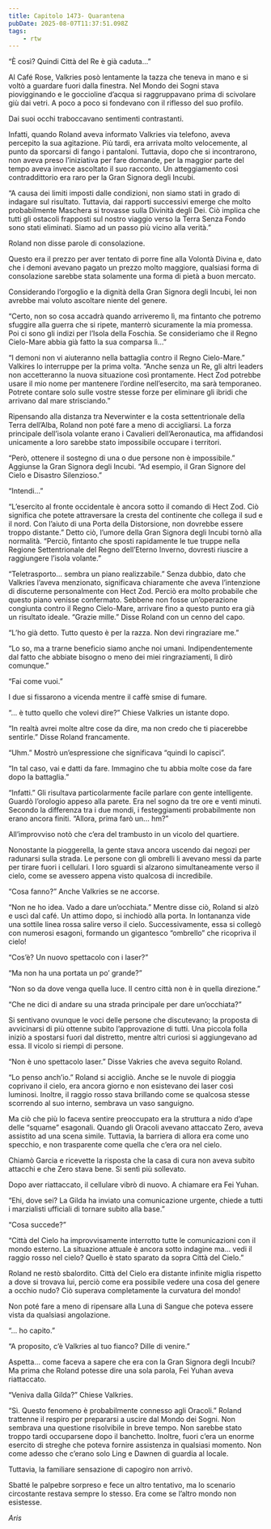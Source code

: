 ```yaml
---
title: Capitolo 1473- Quarantena
pubDate: 2025-08-07T11:37:51.098Z
tags:
    - rtw
---
```



“È così? Quindi Città del Re è già caduta...”


Al Café Rose, Valkries posò lentamente la tazza che teneva in mano e si voltò a guardare fuori dalla finestra. Nel Mondo dei Sogni stava piovigginando e le goccioline d’acqua si raggruppavano prima di scivolare giù dai vetri. A poco a poco si fondevano con il riflesso del suo profilo.


Dai suoi occhi traboccavano sentimenti contrastanti.


Infatti, quando Roland aveva informato Valkries via telefono, aveva percepito la sua agitazione. Più tardi, era arrivata molto velocemente, al punto da sporcarsi di fango i pantaloni. Tuttavia, dopo che si incontrarono, non aveva preso l’iniziativa per fare domande, per la maggior parte del tempo aveva invece ascoltato il suo racconto. Un atteggiamento così contraddittorio era raro per la Gran Signora degli Incubi.


“A causa dei limiti imposti dalle condizioni, non siamo stati in grado di indagare sul risultato. Tuttavia, dai rapporti successivi emerge che molto probabilmente Maschera si trovasse sulla Divinità degli Dei. Ciò implica che tutti gli ostacoli frapposti sul nostro viaggio verso la Terra Senza Fondo sono stati eliminati. Siamo ad un passo più vicino alla verità.”


Roland non disse parole di consolazione.


Questo era il prezzo per aver tentato di porre fine alla Volontà Divina e, dato che i demoni avevano pagato un prezzo molto maggiore, qualsiasi forma di consolazione sarebbe stata solamente una forma di pietà a buon mercato.


Considerando l’orgoglio e la dignità della Gran Signora degli Incubi, lei non avrebbe mai voluto ascoltare niente del genere.


“Certo, non so cosa accadrà quando arriveremo lì, ma fintanto che potremo sfuggire alla guerra che si ripete, manterrò sicuramente la mia promessa. Poi ci sono gli indizi per l’Isola della Foschia. Se consideriamo che il Regno Cielo-Mare abbia già fatto la sua comparsa lì...”


“I demoni non vi aiuteranno nella battaglia contro il Regno Cielo-Mare.” Valkires lo interruppe per la prima volta. “Anche senza un Re, gli altri leaders non accetteranno la nuova situazione così prontamente. Hect Zod potrebbe usare il mio nome per mantenere l’ordine nell’esercito, ma sarà temporaneo. Potrete contare solo sulle vostre stesse forze per eliminare gli ibridi che arrivano dal mare strisciando.”


Ripensando alla distanza tra Neverwinter e la costa settentrionale della Terra dell’Alba, Roland non poté fare a meno di accigliarsi. La forza principale dell’isola volante erano i Cavalieri dell’Aeronautica, ma affidandosi unicamente a loro sarebbe stato impossibile occupare i territori.


“Però, ottenere il sostegno di una o due persone non è impossibile.” Aggiunse la Gran Signora degli Incubi. “Ad esempio, il Gran Signore del Cielo e Disastro Silenzioso.”


“Intendi...”


“L’esercito al fronte occidentale è ancora sotto il comando di Hect Zod. Ciò significa che potete attraversare la cresta del continente che collega il sud e il nord. Con l’aiuto di una Porta della Distorsione, non dovrebbe essere troppo distante.” Detto ciò, l’umore della Gran Signora degli Incubi tornò alla normalità. “Perciò, fintanto che sposti rapidamente le tue truppe nella Regione Settentrionale del Regno dell’Eterno Inverno, dovresti riuscire a raggiungere l’isola volante.”


“Teletrasporto... sembra un piano realizzabile.” Senza dubbio, dato che Valkries l’aveva menzionato, significava chiaramente che aveva l’intenzione di discuterne personalmente con Hect Zod. Perciò era molto probabile che questo piano venisse confermato. Sebbene non fosse un’operazione congiunta contro il Regno Cielo-Mare, arrivare fino a questo punto era già un risultato ideale. “Grazie mille.” Disse Roland con un cenno del capo.


“L’ho già detto. Tutto questo è per la razza. Non devi ringraziare me.”


“Lo so, ma a trarne beneficio siamo anche noi umani. Indipendentemente dal fatto che abbiate bisogno o meno dei miei ringraziamenti, lì dirò comunque.”


“Fai come vuoi.”


I due si fissarono a vicenda mentre il caffè smise di fumare.


“... è tutto quello che volevi dire?” Chiese Valkries un istante dopo.


“In realtà avrei molte altre cose da dire, ma non credo che ti piacerebbe sentirle.” Disse Roland francamente.


“Uhm.” Mostrò un’espressione che significava “quindi lo capisci”.


“In tal caso, vai e datti da fare. Immagino che tu abbia molte cose da fare dopo la battaglia.”


“Infatti.” Gli risultava particolarmente facile parlare con gente intelligente. Guardò l’orologio appeso alla parete. Era nel sogno da tre ore e venti minuti. Secondo la differenza tra i due mondi, i festeggiamenti probabilmente non erano ancora finiti. “Allora, prima farò un... hm?”


All’improvviso notò che c’era del trambusto in un vicolo del quartiere.


Nonostante la pioggerella, la gente stava ancora uscendo dai negozi per radunarsi sulla strada. Le persone con gli ombrelli li avevano messi da parte per tirare fuori i cellulari. I loro sguardi si alzarono simultaneamente verso il cielo, come se avessero appena visto qualcosa di incredibile.


“Cosa fanno?” Anche Valkries se ne accorse.


“Non ne ho idea. Vado a dare un’occhiata.” Mentre disse ciò, Roland si alzò e uscì dal café. Un attimo dopo, si inchiodò alla porta. In lontananza vide una sottile linea rossa salire verso il cielo. Successivamente, essa si collegò con numerosi esagoni, formando un gigantesco “ombrello” che ricopriva il cielo!


“Cos’è? Un nuovo spettacolo con i laser?”


“Ma non ha una portata un po’ grande?”


“Non so da dove venga quella luce. Il centro città non è in quella direzione.”


“Che ne dici di andare su una strada principale per dare un’occhiata?”


Si sentivano ovunque le voci delle persone che discutevano; la proposta di avvicinarsi di più ottenne subito l’approvazione di tutti. Una piccola folla iniziò a spostarsi fuori dal distretto, mentre altri curiosi si aggiungevano ad essa. Il vicolo si riempì di persone.


“Non è uno spettacolo laser.” Disse Vakries che aveva seguito Roland.


“Lo penso anch’io.” Roland si accigliò. Anche se le nuvole di pioggia coprivano il cielo, era ancora giorno e non esistevano dei laser così luminosi. Inoltre, il raggio rosso stava brillando come se qualcosa stesse scorrendo al suo interno, sembrava un vaso sanguigno.


Ma ciò che più lo faceva sentire preoccupato era la struttura a nido d’ape delle “squame” esagonali. Quando gli Oracoli avevano attaccato Zero, aveva assistito ad una scena simile. Tuttavia, la barriera di allora era come uno specchio, e non trasparente come quella che c’era ora nel cielo.


Chiamò Garcia e ricevette la risposta che la casa di cura non aveva subito attacchi e che Zero stava bene. Si sentì più sollevato.


Dopo aver riattaccato, il cellulare vibrò di nuovo. A chiamare era Fei Yuhan.


“Ehi, dove sei? La Gilda ha inviato una comunicazione urgente, chiede a tutti i marzialisti ufficiali di tornare subito alla base.”


“Cosa succede?”


“Città del Cielo ha improvvisamente interrotto tutte le comunicazioni con il mondo esterno. La situazione attuale è ancora sotto indagine ma... vedi il raggio rosso nel cielo? Quello è stato sparato da sopra Città del Cielo.”


Roland ne restò sbalordito. Città del Cielo era distante infinite miglia rispetto a dove si trovava lui, perciò come era possibile vedere una cosa del genere a occhio nudo? Ciò superava completamente la curvatura del mondo!


Non poté fare a meno di ripensare alla Luna di Sangue che poteva essere vista da qualsiasi angolazione.


“... ho capito.”


“A proposito, c’è Valkries al tuo fianco? Dille di venire.”


Aspetta... come faceva a sapere che era con la Gran Signora degli Incubi? Ma prima che Roland potesse dire una sola parola, Fei Yuhan aveva riattaccato.


“Veniva dalla Gilda?” Chiese Valkries.


“Sì. Questo fenomeno è probabilmente connesso agli Oracoli.” Roland trattenne il respiro per prepararsi a uscire dal Mondo dei Sogni. Non sembrava una questione risolvibile in breve tempo. Non sarebbe stato troppo tardi occuparsene dopo il banchetto. Inoltre, fuori c’era un enorme esercito di streghe che poteva fornire assistenza in qualsiasi momento. Non come adesso che c’erano solo Ling e Dawnen di guardia al locale.


Tuttavia, la familiare sensazione di capogiro non arrivò.


Sbatté le palpebre sorpreso e fece un altro tentativo, ma lo scenario circostante restava sempre lo stesso. Era come se l’altro mondo non esistesse.






<em>Aris</em>
                                


                                



